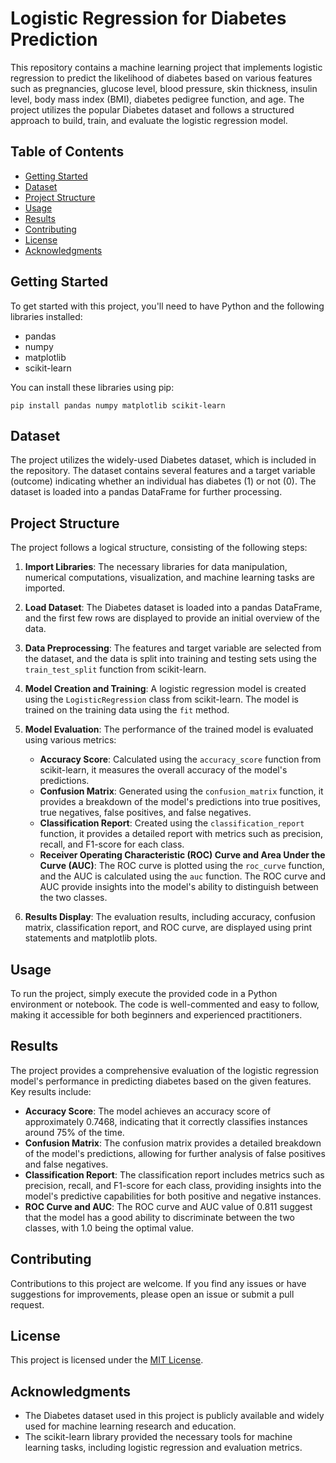 # Logistic Regression for Diabetes Prediction

This repository contains a machine learning project that implements logistic regression to predict the likelihood of diabetes based on various features such as pregnancies, glucose level, blood pressure, skin thickness, insulin level, body mass index (BMI), diabetes pedigree function, and age. The project utilizes the popular Diabetes dataset and follows a structured approach to build, train, and evaluate the logistic regression model.

## Table of Contents

- [Getting Started](#getting-started)
- [Dataset](#dataset)
- [Project Structure](#project-structure)
- [Usage](#usage)
- [Results](#results)
- [Contributing](#contributing)
- [License](#license)
- [Acknowledgments](#acknowledgments)

## Getting Started

To get started with this project, you'll need to have Python and the following libraries installed:

- pandas
- numpy
- matplotlib
- scikit-learn

You can install these libraries using pip:

```
pip install pandas numpy matplotlib scikit-learn
```

## Dataset

The project utilizes the widely-used Diabetes dataset, which is included in the repository. The dataset contains several features and a target variable (outcome) indicating whether an individual has diabetes (1) or not (0). The dataset is loaded into a pandas DataFrame for further processing.

## Project Structure

The project follows a logical structure, consisting of the following steps:

1. **Import Libraries**: The necessary libraries for data manipulation, numerical computations, visualization, and machine learning tasks are imported.

2. **Load Dataset**: The Diabetes dataset is loaded into a pandas DataFrame, and the first few rows are displayed to provide an initial overview of the data.

3. **Data Preprocessing**: The features and target variable are selected from the dataset, and the data is split into training and testing sets using the `train_test_split` function from scikit-learn.

4. **Model Creation and Training**: A logistic regression model is created using the `LogisticRegression` class from scikit-learn. The model is trained on the training data using the `fit` method.

5. **Model Evaluation**: The performance of the trained model is evaluated using various metrics:
   - **Accuracy Score**: Calculated using the `accuracy_score` function from scikit-learn, it measures the overall accuracy of the model's predictions.
   - **Confusion Matrix**: Generated using the `confusion_matrix` function, it provides a breakdown of the model's predictions into true positives, true negatives, false positives, and false negatives.
   - **Classification Report**: Created using the `classification_report` function, it provides a detailed report with metrics such as precision, recall, and F1-score for each class.
   - **Receiver Operating Characteristic (ROC) Curve and Area Under the Curve (AUC)**: The ROC curve is plotted using the `roc_curve` function, and the AUC is calculated using the `auc` function. The ROC curve and AUC provide insights into the model's ability to distinguish between the two classes.

6. **Results Display**: The evaluation results, including accuracy, confusion matrix, classification report, and ROC curve, are displayed using print statements and matplotlib plots.

## Usage

To run the project, simply execute the provided code in a Python environment or notebook. The code is well-commented and easy to follow, making it accessible for both beginners and experienced practitioners.

## Results

The project provides a comprehensive evaluation of the logistic regression model's performance in predicting diabetes based on the given features. Key results include:

- **Accuracy Score**: The model achieves an accuracy score of approximately 0.7468, indicating that it correctly classifies instances around 75% of the time.
- **Confusion Matrix**: The confusion matrix provides a detailed breakdown of the model's predictions, allowing for further analysis of false positives and false negatives.
- **Classification Report**: The classification report includes metrics such as precision, recall, and F1-score for each class, providing insights into the model's predictive capabilities for both positive and negative instances.
- **ROC Curve and AUC**: The ROC curve and AUC value of 0.811 suggest that the model has a good ability to discriminate between the two classes, with 1.0 being the optimal value.

## Contributing

Contributions to this project are welcome. If you find any issues or have suggestions for improvements, please open an issue or submit a pull request.

## License

This project is licensed under the [MIT License](LICENSE).

## Acknowledgments

- The Diabetes dataset used in this project is publicly available and widely used for machine learning research and education.
- The scikit-learn library provided the necessary tools for machine learning tasks, including logistic regression and evaluation metrics.
